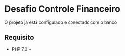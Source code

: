 # Desafio Controle Financeiro


O projeto já está configurado e conectado com o banco


## Requisito
- PHP 7.0 +
